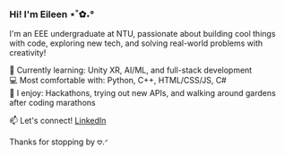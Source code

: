 ### Hi! I'm Eileen ⋆˚✿˖°

I'm an EEE undergraduate at NTU, passionate about building cool things with code, exploring new tech, and solving real-world problems with creativity!

🌱 Currently learning: Unity XR, AI/ML, and full-stack development  
💻 Most comfortable with: Python, C++, HTML/CSS/JS, C#  
🌈 I enjoy: Hackathons, trying out new APIs, and walking around gardens after coding marathons

📫 Let's connect!  [LinkedIn](https://www.linkedin.com/in/eileen-teoh-890915211) 

Thanks for stopping by 𖹭.ᐟ
